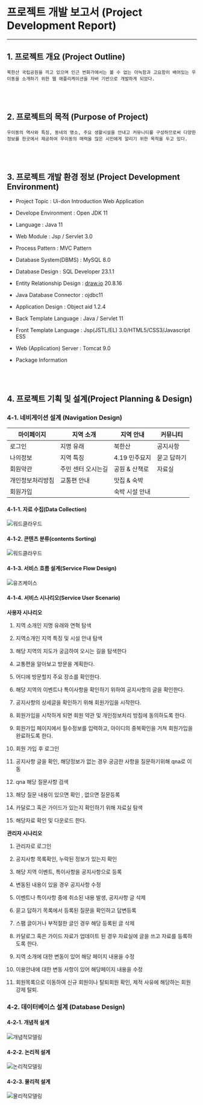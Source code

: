 # 프로젝트 개발 보고서 (Project Development Report)
------------------------------------------------
## 1. 프로젝트 개요 (Project Outline)
    북한산 국립공원을 끼고 있으며 인근 번화가에서는 볼 수 없는 아늑함과 고요함이 배어있는 우이동을 소개하기 위한 웹 애플리케이션을 자바 기반으로 개발하게 되었다.

<br><br>

## 2. 프로젝트의 목적 (Purpose of Project)

    우이동의 역사와 특징, 동네의 명소, 주요 생활시설을 안내고 커뮤니티를 구성하므로써 다양한 정보를 한곳에서 제공하여 우이동의 매력을 많은 시민에게 알리기 위한 목적을 두고 있다.

<br><br>

## 3. 프로젝트 개발 환경 정보 (Project Development Environment)

- Project Topic : Ui-don Introduction Web Application

- Develope Environment : Open JDK 11

- Language : Java 11

- Web Module : Jsp / Servlet 3.0

- Process Pattern : MVC Pattern

- Database System(DBMS) : MySQL 8.0

- Database Design : SQL Developer 23.1.1

- Entity Relationship Design : [draw.io](http://draw.io) 20.8.16

- Java Database Connector : ojdbc11

- Application Design : Object aid 1.2.4

- Back Template Language : Java / Servlet 11

- Front Template Language : Jsp(JSTL/EL) 3.0/HTML5/CSS3/Javascript ES5

- Web (Application) Server : Tomcat 9.0

- Package Information

<br><br>

## 4. 프로젝트 기획 및 설계(Project Planning & Design)

### 4-1. 네비게이션 설계 (Navigation Design)

 
| 마이페이지 | 지역 소개 | 지역 안내 | 커뮤니티 |
|-----------|---------|------------|---------|
| 로그인 | 지명 유래 | 북한산 | 공지사항
| 나의정보 | 지역 특징 | 4.19 민주묘지 | 묻고 답하기
| 회원약관 | 주민 센터 오시는길 | 공원 & 산책로 | 자료실
| 개인정보처리방침 | 교통편 안내 | 맛집 & 숙박 | &nbsp;
| 회원가입 | &nbsp; | 숙박 시설 안내 | &nbsp; | 주요생활시설 | &nbsp;


#### 4-1-1. 자료 수집(Data Collection)
![워드클라우드](./design/wordcloud_2.png)

#### 4-1-2. 콘텐츠 분류(contents Sorting)
![워드클라우드](./design/cardsorting.png)

#### 4-1-3. 서비스 흐름 설계(Service Flow Design)
![유즈케이스](./design/usecase_draw.png)

#### 4-1-4. 서비스 시나리오(Service User Scenario)

**사용자 시나리오**
1) 지역 소개인 지명 유래와 연혁 탐색

2) 지역소개인 지역 특징 및 시설 안내 탐색

3) 해당 지역의 지도가 궁금하여 오시는 길을 탐색한다

4) 교통편을 알아보고 방문을 계획한다.

5) 어디에 방문할지 주요 장소를 확인한다.

6) 해당 지역의 이벤트나 특이사항을 확인하기 위하여 공지사항의 글을 확인한다.

7) 공지사항의 상세글을 확인하기 위해 회원가입을 시작한다.

8) 회원가입을 시작하게 되면 회원 약관 및 개인정보처리 방침에 동의하도록 한다.

9) 회원가입 페이지에서 필수정보를 입력하고, 아이디의 중복확인을 거쳐 회원가입을 완료하도록 한다.

10) 회원 가입 후 로그인

11) 공지사항 글을 확인, 해당정보가 없는 경우 궁금한 사항을 질문하기위해 qna로 이동

12) qna 해당 질문사항 검색

13) 해당 질문 내용이 있으면 확인 , 없으면 질문등록

14) 카달로그 혹은 가이드가 있는지 확인하기 위해 자료실 탐색

15) 해당자료 확인 및 다운로드 한다.

**관리자 시나리오**
1) 관리자로 로그인

2) 공지사항 목록확인, 누락된 정보가 있는지 확인

3) 해당 지역 이벤트, 특이사항을 공지사항으로 등록

4) 변동된 내용이 있을 경우 공지사항 수정

5) 이벤트나 특이사항 중에 취소된 내용 발생, 공지사항 글 삭제

6) 묻고 답하기 목록에서 등록된 질문을 확인하고 답변등록

7) 스팸 글이거나 부적절한 글인 경우 해당 등록된 글 삭제

8) 카달로그 혹은 가이드 자료가 업데이트 된 경우 자료실에 글을 쓰고 자료를 등록하도록 한다.

9) 지역 소개에 대한 변동이 있어 해당 페이지 내용을 수정

10) 이용안내에 대한 변동 사항이 있어 해당페이지 내용을 수정

11) 회원목록으로 이동하여 신규 회원이나 탈퇴회원 확인, 제적 사유에 해당하는 회원 강제 탈퇴.

### 4-2. 데이터베이스 설계 (Database Design)

#### 4-2-1. 개념적 설계
![개념적모델링](./design/info_ERD(logical).png)

#### 4-2-2. 논리적 설계
![논리적모델링](./design/info_ERD%20(physical).jpg)

#### 4-2-3. 물리적 설계
![물리적모델링](./design/class_table_diagram.2.png)